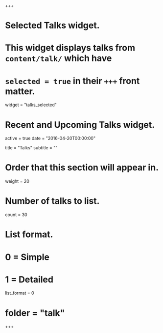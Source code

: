 +++
# Selected Talks widget.
# This widget displays talks from `content/talk/` which have
# `selected = true` in their `+++` front matter.
widget = "talks_selected"

# Recent and Upcoming Talks widget.
active = true
date = "2016-04-20T00:00:00"

title = "Talks"
subtitle = ""

# Order that this section will appear in.
weight = 20

# Number of talks to list.
count = 30

# List format.
#   0 = Simple
#   1 = Detailed
list_format = 0

# folder = "talk"

+++

